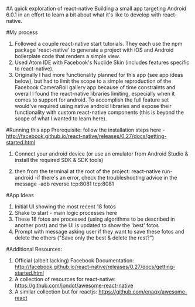 #A quick exploration of react-native
Building a small app targeting Android 6.0.1 in an effort to learn a bit about what it's like to develop with react-native.


#My process
1. Followed a couple react-native start tutorials. They each use the npm package 'react-native' to generate a project with iOS and Android boilerplate code that renders a simple view.
2. Used Atom IDE with Facebook's Nuclide Skin (includes features specific to react-native).
3. Originally I had more functionality planned for this app (see app ideas below), but had to limit the scope to a simple reproduction of the Facebook CameraRoll gallery app because of time constraints and overall I found the react-native libraries limiting, especially when it comes to support for android. To accomplish the full feature set would've required using native android libraries and expose their functionality with custom react-native components (this is beyond the scope of what I wanted to learn here).

#Running this app
Prerequisite: follow the installation steps here - http://facebook.github.io/react-native/releases/0.27/docs/getting-started.html

1. Connect your android device (or use an emulator from Android Studio & install the required SDK & SDK tools)

2. then from the terminal at the root of the project: react-native run-android
	-if there's an error, check the troubleshooting advice in the message
	-adb reverse tcp:8081 tcp:8081


#App Ideas
1. Initial UI showing the most recent 18 fotos
2. Shake to start - main logic processes here
3. These 18 fotos are processed (using algorithms to be described in another post) and the UI is updated to show the 'best' fotos
4. Prompt with message asking user if they want to save these fotos and delete the others ("Save only the best & delete the rest?")

#Additional Resources:
1. Official (albeit lacking) Facebook Documentation: http://facebook.github.io/react-native/releases/0.27/docs/getting-started.html
2. A collection of resources for react-native: https://github.com/jondot/awesome-react-native
3. A similar collection but for reactjs: https://github.com/enaqx/awesome-react
